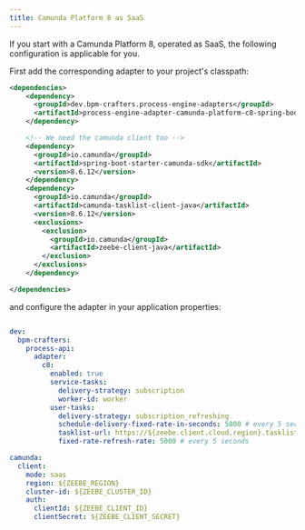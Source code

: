 ```yaml
---
title: Camunda Platform 8 as SaaS
---
```


If you start with a Camunda Platform 8, operated as SaaS, the following configuration is applicable for you.

First add the corresponding adapter to your project's classpath:

```xml 
<dependencies>
    <dependency>
      <groupId>dev.bpm-crafters.process-engine-adapters</groupId>
      <artifactId>process-engine-adapter-camunda-platform-c8-spring-boot-starter</artifactId>
    </dependency>

    <!-- We need the camunda client too -->
    <dependency>
      <groupId>io.camunda</groupId>
      <artifactId>spring-boot-starter-camunda-sdk</artifactId>
      <version>8.6.12</version>
    </dependency>
    <dependency>
      <groupId>io.camunda</groupId>
      <artifactId>camunda-tasklist-client-java</artifactId>
      <version>8.6.12</version>
      <exclusions>
        <exclusion>
          <groupId>io.camunda</groupId>
          <artifactId>zeebe-client-java</artifactId>
        </exclusion>
      </exclusions>
    </dependency>

</dependencies>
```

and configure the adapter in your application properties:

```yaml

dev:
  bpm-crafters:
    process-api:
      adapter:
        c8:
          enabled: true
          service-tasks:
            delivery-strategy: subscription
            worker-id: worker
          user-tasks:
            delivery-strategy: subscription_refreshing
            schedule-delivery-fixed-rate-in-seconds: 5000 # every 5 seconds
            tasklist-url: https://${zeebe.client.cloud.region}.tasklist.camunda.io/${zeebe.client.cloud.clusterId}
            fixed-rate-refresh-rate: 5000 # every 5 seconds

camunda:
  client:
    mode: saas
    region: ${ZEEBE_REGION}
    cluster-id: ${ZEEBE_CLUSTER_ID}
    auth:
      clientId: ${ZEEBE_CLIENT_ID}
      clientSecret: ${ZEEBE_CLIENT_SECRET}

```
